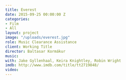```yaml
---
title: Everest
date: 2015-09-25 00:00:00 Z
categories:
- Film
- All
layout: project
image: "/uploads/everest.jpg"
role: Music Clearance Assistance
client: Working Title
director: Baltasar Kormákur
music: 
with: Jake Gyllenhaal, Keira Knightley, Robin Wright
imdb: http://www.imdb.com/title/tt2719848/
video: 
---
```


